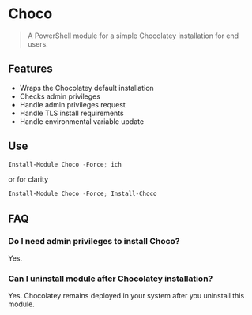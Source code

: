 # Choco

> A PowerShell module for a simple Chocolatey installation for end users.

## Features

- Wraps the Chocolatey default installation
- Checks admin privileges
- Handle admin privileges request
- Handle TLS install requirements
- Handle environmental variable update

## Use

```powershell
Install-Module Choco -Force; ich
```

or for clarity

```powershell
Install-Module Choco -Force; Install-Choco
```

## FAQ

### Do I need admin privileges to install Choco?

Yes.

### Can I uninstall module after Chocolatey installation?

Yes. Chocolatey remains deployed in your system after you uninstall this module.
